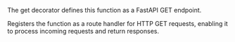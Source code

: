 The get decorator defines this function as a FastAPI GET endpoint.

Registers the function as a route handler for HTTP GET requests,
enabling it to process incoming requests and return responses.
